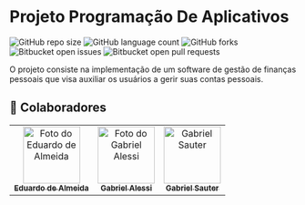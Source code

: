 # Projeto Programação De Aplicativos

<!---Esses são exemplos. Veja https://shields.io para outras pessoas ou para personalizar este conjunto de escudos. Você pode querer incluir dependências, status do projeto e informações de licença aqui--->

![GitHub repo size](https://img.shields.io/github/repo-size/iuricode/README-template?style=for-the-badge)
![GitHub language count](https://img.shields.io/github/languages/count/iuricode/README-template?style=for-the-badge)
![GitHub forks](https://img.shields.io/github/forks/iuricode/README-template?style=for-the-badge)
![Bitbucket open issues](https://img.shields.io/bitbucket/issues/iuricode/README-template?style=for-the-badge)
![Bitbucket open pull requests](https://img.shields.io/bitbucket/pr-raw/iuricode/README-template?style=for-the-badge)

O projeto consiste na implementação de um software de gestão de finanças pessoais que visa auxiliar os usuários a gerir suas contas pessoais.

## 🤝 Colaboradores

<table>
  <tr>
    <td align="center">
      <a href="#">
        <img src="https://github.com/EduardoBento05.png" width="100px;" alt="Foto do Eduardo de Almeida"/><br>
        <sub>
          <b>Eduardo de Almeida</b>
        </sub>
      </a>
    </td>
    <td align="center">
      <a href="#">
        <img src="https://github.com/AlessiPG.png" width="100px;" alt="Foto do Gabriel Alessi"/><br>
        <sub>
          <b>Gabriel Alessi</b>
        </sub>
      </a>
    </td>
    <td align="center">
      <a href="#">
        <img src="https://github.com/GabSauter.png" width="100px;" alt="Gabriel Sauter"/><br>
        <sub>
          <b>Gabriel Sauter</b>
        </sub>
      </a>
    </td>
  </tr>
</table>
